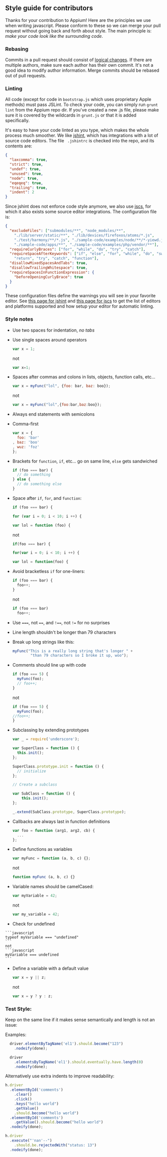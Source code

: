 ## Style guide for contributors

Thanks for your contribution to Appium! Here are the principles we use when
writing javascript. Please conform to these so we can merge your pull request
 without going back and forth about style. The main principle is: *make your
 code look like the surrounding code*.

### Rebasing

Commits in a pull request should consist of [logical changes](https://github.com/appium/appium/pull/920#issuecomment-21588553).
If there are multiple authors, make sure each author has their own commit.
It's not a good idea to modify author information. Merge commits should be
rebased out of pull requests.

### Linting

All code (except for code in `bootstrap.js` which uses proprietary Apple
methods) must pass JSLint. To check your code, you can simply run `grunt
lint` from the Appium repo dir. If you've created a new .js file,
please make sure it is covered by the wildcards in `grunt.js` or that it is
added specifically.

It's easy to have your code linted as you type, which makes the whole process
much smoother. We like [jshint](http://www.jshint.com),
which has integrations with a lot of source code editors. The file `
.jshintrc` is checked into the repo, and its contents are:

```json
{
  "laxcomma": true,
  "strict": true,
  "undef": true,
  "unused": true,
  "node": true,
  "eqeqeq": true,
  "trailing": true,
  "indent": 2    
}
```

Since jshint does not enforce code style anymore, we also use 
[jscs](https://github.com/mdevils/node-jscs), for which it also exists some 
source editor integrations. The configuration file is:

```json
{
  "excludeFiles": ["submodules/**", "node_modules/**",
    "./lib/server/static/**", "./lib/devices/firefoxos/atoms/*.js",
    "./test/harmony/**/*.js", "./sample-code/examples/node/**/*-yiewd.js",
    "./sample-code/apps/**", "./sample-code/examples/php/vendor/**"],
  "requireCurlyBraces": ["for", "while", "do", "try", "catch"],
  "requireSpaceAfterKeywords": ["if", "else", "for", "while", "do", "switch",
    "return", "try", "catch", "function"],
  "disallowMixedSpacesAndTabs": true,
  "disallowTrailingWhitespace": true,
  "requireSpacesInFunctionExpression": {
    "beforeOpeningCurlyBrace": true
  }
}
```

These configuration files define the warnings you will see in your favorite 
editor. See [this page for jshint](http://www.jshint.com/platforms/) and 
[this page for jscs](https://github.com/mdevils/node-jscs#friendly-packages) to
get the list of editors and platforms supported and how setup your editor for
automatic linting.

### Style notes

*   Use two spaces for indentation, *no tabs*
*   Use single spaces around operators

    ```javascript
    var x = 1;
    ```
    not
    ```javascript
    var x=1;
    ```

*   Spaces after commas and colons in lists, objects, function calls, etc...

    ```javascript
    var x = myFunc("lol", {foo: bar, baz: boo});
    ```
    not
    ```javascript
    var x = myFunc("lol",{foo:bar,baz:boo});
    ```

*   Always end statements with semicolons
*   Comma-first

    ```javascript
    var x = {
      foo: 'bar'
    , baz: 'boo'
    , wuz: 'foz'
    };
    ```

*   Brackets for `function`, `if`, etc... go on same line, `else` gets sandwiched

    ```javascript
    if (foo === bar) {
      // do something
    } else {
      // do something else
    }
    ```

*   Space after `if`, `for`, and `function`:

    ```javascript
    if (foo === bar) {
    ```
    ```javascript
    for (var i = 0; i < 10; i ++) {
    ```
    ```javascript
    var lol = function (foo) {
    ```
    not
    ```javascript
    if(foo === bar) {
    ```
    ```javascript
    for(var i = 0; i < 10; i ++) {
    ```
    ```javascript
    var lol = function(foo) {
    ```

*   Avoid bracketless `if` for one-liners:

    ```javascript
    if (foo === bar) {
      foo++;
    }
    ```
    not
    ```javascript
    if (foo === bar)
      foo++;
    ```

*   Use `===`, not `==`, and `!==`, not `!=` for no surprises
*   Line length shouldn't be longer than 79 characters
*   Break up long strings like this:

    ```javascript
    myFunc("This is a really long string that's longer " +
            "than 79 characters so I broke it up, woo");
    ```

*   Comments should line up with code

    ```javascript
    if (foo === 5) {
      myFunc(foo);
      // foo++;
    }
    ```
    not
    ```javascript
    if (foo === 5) {
      myFunc(foo);
    //foo++;
    }
    ```

*   Subclassing by extending prototypes

    ```javascript
    var _ = require('underscore');

    var SuperClass = function () {
      this.init();
    };

    SuperClass.prototype.init = function () {
      // initialize
    };

    // Create a subclass

    var SubClass = function () {
        this.init();
    };

    _.extend(SubClass.prototype, SuperClass.prototype);
    ```

*   Callbacks are always last in function definitions

    ```javascript
    var foo = function (arg1, arg2, cb) {
      ...
    };
    ```

*   Define functions as variables

    ```javascript
    var myFunc = function (a, b, c) {};
    ```
    not
    ```javascript
    function myFunc (a, b, c) {}
    ```

*   Variable names should be camelCased:

    ```javascript
    var myVariable = 42;
    ```
    not
    ```javascript
    var my_variable = 42;
    ```

*    Check for undefined

    ```javascript
    typeof myVariable === "undefined"
    ```
    not
    ```javascript
    myVariable === undefined
    ```

*   Define a variable with a default value

    ```javascript
    var x = y || z;
    ```
    not
    ```javascript
    var x = y ? y : z;
    ```

### Test Style:

Keep on the same line if it makes sense semantically and length is not an issue:

Examples:

```javascript
  driver.elementByTagName('el1').should.become("123")
    .nodeify(done);

  driver
    .elementsByTagName('el1').should.eventually.have.length(0)
    .nodeify(done);
```

Alternatively use extra indents to improve readability:

```javascript
h.driver
  .elementById('comments')
    .clear()
    .click()
    .keys("hello world")
    .getValue()
    .should.become("hello world")
  .elementById('comments')
    .getValue().should.become("hello world")
  .nodeify(done);

h.driver
  .execute("'nan'--")
    .should.be.rejectedWith("status: 13")
  .nodeify(done);
```
